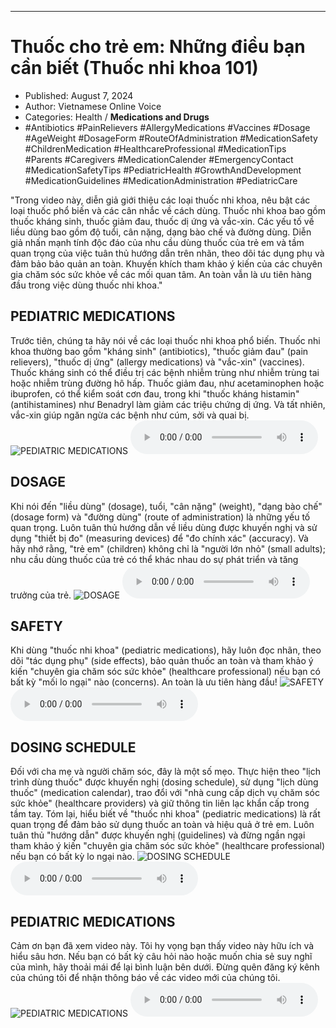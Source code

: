 
---

# Thuốc cho trẻ em: Những điều bạn cần biết (Thuốc nhi khoa 101)

- Published: August 7, 2024
- Author: Vietnamese Online Voice
- Categories: Health / **Medications and Drugs**
- #Antibiotics #PainRelievers #AllergyMedications #Vaccines #Dosage #AgeWeight #DosageForm #RouteOfAdministration #MedicationSafety #ChildrenMedication #HealthcareProfessional #MedicationTips #Parents #Caregivers #MedicationCalender #EmergencyContact #MedicationSafetyTips #PediatricHealth #GrowthAndDevelopment #MedicationGuidelines #MedicationAdministration #PediatricCare

"Trong video này, diễn giả giới thiệu các loại thuốc nhi khoa, nêu bật các loại thuốc phổ biến và các cân nhắc về cách dùng. Thuốc nhi khoa bao gồm thuốc kháng sinh, thuốc giảm đau, thuốc dị ứng và vắc-xin. Các yếu tố về liều dùng bao gồm độ tuổi, cân nặng, dạng bào chế và đường dùng. Diễn giả nhấn mạnh tính độc đáo của nhu cầu dùng thuốc của trẻ em và tầm quan trọng của việc tuân thủ hướng dẫn trên nhãn, theo dõi tác dụng phụ và đảm bảo bảo quản an toàn. Khuyến khích tham khảo ý kiến ​​của các chuyên gia chăm sóc sức khỏe về các mối quan tâm. An toàn vẫn là ưu tiên hàng đầu trong việc dùng thuốc nhi khoa."


## PEDIATRIC MEDICATIONS

Trước tiên, chúng ta hãy nói về các loại thuốc nhi khoa phổ biến. Thuốc nhi khoa thường bao gồm "kháng sinh" (antibiotics), "thuốc giảm đau" (pain relievers), "thuốc dị ứng" (allergy medications) và "vắc-xin" (vaccines). Thuốc kháng sinh có thể điều trị các bệnh nhiễm trùng như nhiễm trùng tai hoặc nhiễm trùng đường hô hấp. Thuốc giảm đau, như acetaminophen hoặc ibuprofen, có thể kiểm soát cơn đau, trong khi "thuốc kháng histamin" (antihistamines) như Benadryl làm giảm các triệu chứng dị ứng. Và tất nhiên, vắc-xin giúp ngăn ngừa các bệnh như cúm, sởi và quai bị.
![PEDIATRIC MEDICATIONS](https://http-archiver-apis-production-80.schnworks.com/storage/images/transitions/2024-08-07/transition--32333740383-Montserrat-Bold-004895.jpg)
<audio controls>
    <source src="https://http-archiver-apis-production-80.schnworks.com/storage/storage/audio/file-12639190305.mp3" type="audio/mpeg">
</audio>



## DOSAGE

Khi nói đến "liều dùng" (dosage), tuổi, "cân nặng" (weight), "dạng bào chế" (dosage form) và "đường dùng" (route of administration) là những yếu tố quan trọng. Luôn tuân thủ hướng dẫn về liều dùng được khuyến nghị và sử dụng "thiết bị đo" (measuring devices) để "đo chính xác" (accuracy). Và hãy nhớ rằng, "trẻ em" (children) không chỉ là "người lớn nhỏ" (small adults); nhu cầu dùng thuốc của trẻ có thể khác nhau do sự phát triển và tăng trưởng của trẻ.
![DOSAGE](https://http-archiver-apis-production-80.schnworks.com/storage/images/transitions/2024-08-07/transition-3877887007-Montserrat-Medium-4A148C.jpg)
<audio controls>
    <source src="https://http-archiver-apis-production-80.schnworks.com/storage/storage/audio/file-39721935402.mp3" type="audio/mpeg">
</audio>



## SAFETY

Khi dùng "thuốc nhi khoa" (pediatric medications), hãy luôn đọc nhãn, theo dõi "tác dụng phụ" (side effects), bảo quản thuốc an toàn và tham khảo ý kiến ​​"chuyên gia chăm sóc sức khỏe" (healthcare professional) nếu bạn có bất kỳ "mối lo ngại" nào (concerns). An toàn là ưu tiên hàng đầu!
![SAFETY](https://http-archiver-apis-production-80.schnworks.com/storage/images/transitions/2024-08-07/transition-23314582583-Montserrat-Bold-1A237E.jpg)
<audio controls>
    <source src="https://http-archiver-apis-production-80.schnworks.com/storage/storage/audio/file-27567168536.mp3" type="audio/mpeg">
</audio>



## DOSING SCHEDULE

Đối với cha mẹ và người chăm sóc, đây là một số mẹo. Thực hiện theo "lịch trình dùng thuốc" được khuyến nghị (dosing schedule), sử dụng "lịch dùng thuốc" (medication calendar), trao đổi với "nhà cung cấp dịch vụ chăm sóc sức khỏe" (healthcare providers) và giữ thông tin liên lạc khẩn cấp trong tầm tay. Tóm lại, hiểu biết về "thuốc nhi khoa" (pediatric medications) là rất quan trọng để đảm bảo sử dụng thuốc an toàn và hiệu quả ở trẻ em. Luôn tuân thủ "hướng dẫn" được khuyến nghị (guidelines) và đừng ngần ngại tham khảo ý kiến ​​"chuyên gia chăm sóc sức khỏe" (healthcare professional) nếu bạn có bất kỳ lo ngại nào.
![DOSING SCHEDULE](https://http-archiver-apis-production-80.schnworks.com/storage/images/transitions/2024-08-07/transition-32739828864-Montserrat-Thin-1A237E.jpg)
<audio controls>
    <source src="https://http-archiver-apis-production-80.schnworks.com/storage/storage/audio/file-415924869.mp3" type="audio/mpeg">
</audio>



## PEDIATRIC MEDICATIONS

Cảm ơn bạn đã xem video này. Tôi hy vọng bạn thấy video này hữu ích và hiểu sâu hơn. Nếu bạn có bất kỳ câu hỏi nào hoặc muốn chia sẻ suy nghĩ của mình, hãy thoải mái để lại bình luận bên dưới. Đừng quên đăng ký kênh của chúng tôi để nhận thông báo về các video mới của chúng tôi.
![PEDIATRIC MEDICATIONS](https://http-archiver-apis-production-80.schnworks.com/storage/images/transitions/2024-08-07/transition-11563940368-Montserrat-ExtraBold-9C27B0.jpg)
<audio controls>
    <source src="https://http-archiver-apis-production-80.schnworks.com/storage/storage/audio/file-11815029014.mp3" type="audio/mpeg">
</audio>

